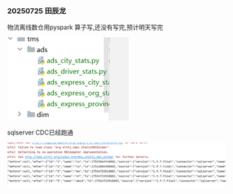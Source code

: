 ### 20250725 田辰龙

物流离线数仓用pyspark 算子写,还没有写完,预计明天写完

![img.png](imgs/img.png)

sqlserver CDC已经跑通

![img_1.png](imgs/img_1.png)
